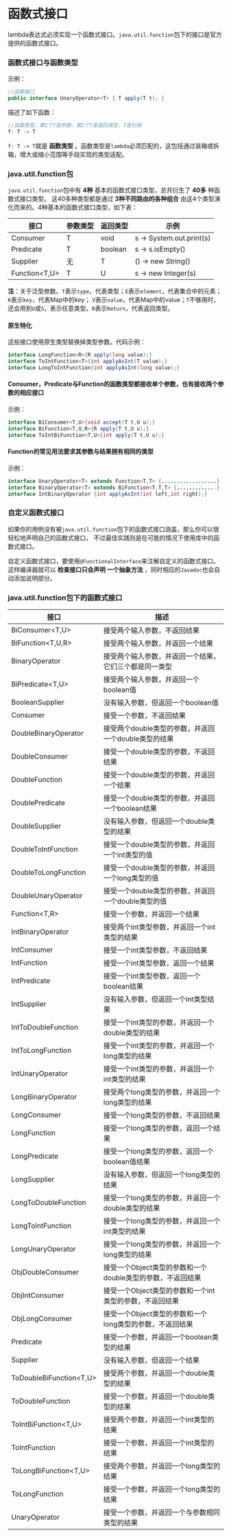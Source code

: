 函数式接口
==========================
lambda表达式必须实现一个函数式接口。`java.util.function`包下的接口是官方提供的函数式接口。

### 函数式接口与函数类型
示例：
```java
//函数接口
public interface UnaryOperator<T> { T apply(T t); }
```
描述了如下函数：
```java
//函数类型，第1个T是参数，第2个T是返回类型，f是引用
f: T -> T
```
`f: T -> T`就是 **函数类型** 。函数类型是`lambda`必须匹配的，这包括通过装箱或拆箱，增大或缩小范围等手段实现的类型适配。

### java.util.function包
`java.util.function`包中有 **4种** 基本的函数式接口类型，总共衍生了 **40多** 种函数式接口类型。
这40多种类型都是通过 **3种不同路由的各种组合** 由这4个类型演化而来的。4种基本的函数式接口类型，如下表：

接口|参数类型|返回类型|示例
---|-------|-------|----
Consumer<T>|T|void|s -> System.out.print(s)
Predicate<T>|T|boolean|s -> s.isEmpty()
Supplier<T>|无|T|() -> new String()
Function<T,U>|T|U|s -> new Integer(s)

**注**：关于泛型叁数。`T`表示`type`，代表类型；`E`表示`element`，代表集合中的元素；`K`表示`key`，代表Map中的key；
`V`表示`value`，代表Map中的value；`T`不够用时，还会用到`U`或`S`，表示任意类型。`R`表示`Return`，代表返回类型。
#### 原生特化
这些接口使用原生类型替换掉类型参数。代码示例：
```java
interface LongFunction<R>{R apply(long value);}
interface ToIntFunction<T>{int applyAsInt(T value);}
interface LongToIntFunction{int applyAsInt(long value);}
```
#### Consumer，Predicate与Function的函数类型都接收单个参数，也有接收两个参数的相应接口
示例：
```java
interface BiConsumer<T,U>{void accept(T t,U u);}
interface BiFunction<T,U,R>{R apply(T t,U u);}
interface ToIntBiFunction<T,U>{int apply(T t,U u);}
```
#### Function的常见用法要求其参数与结果拥有相同的类型
示例：
```java
interface UnaryOperator<T> extends Function<T,T> {..................}
interface BinaryOperator<T> extends BiFunction<T,T,T> {.............}
interface IntBinaryOperator {int applyAsInt(int left,int right);}
```

### 自定义函数式接口
如果你的用例没有被`java.util.function`包下的函数式接口涵盖，那么你可以很轻松地声明自己的函数式接口，
不过最佳实践则是在可能的情况下使用库中的函数式接口。

自定义函数式接口，要使用`@FunctionalInterface`来注解自定义的函数式接口。这样编译器就可以 **检查接口只会声明
一个抽象方法** ，同时相应的`Javadoc`也会自动添加说明部分。

### java.util.function包下的函数式接口

接口|描述
---|------
BiConsumer<T,U>|接受两个输入参数，不返回结果
BiFunction<T,U,R>|接受两个输入参数，并返回一个结果
BinaryOperator<T>|接受两个输入参数，并返回一个结果，它们三个都是同一类型
BiPredicate<T,U>|接受两个输入参数，并返回一个boolean值
BooleanSupplier|没有输入参数，但返回一个boolean值
Consumer<T>|接受一个参数，不返回结果
DoubleBinaryOperator|接受两个double类型的参数，并返回一个double类型的结果
DoubleConsumer|接受一个double类型的参数，不返回结果
DoubleFunction<R>|接受一个double类型的参数，并返回一个结果
DoublePredicate|接受一个double类型的参数，并返回一个boolean结果
DoubleSupplier|没有输入参数，但返回一个double类型的结果
DoubleToIntFunction|接受一个double类型的参数，并返回一个int类型的值
DoubleToLongFunction|接受一个double类型的参数，并返回一个long类型的值
DoubleUnaryOperator|接受一个double类型的参数，并返回一个double类型的值
Function<T,R>|接受一个参数，并返回一个结果
IntBinaryOperator|接受两个int类型参数，并返回一个int类型的结果
IntConsumer|接受一个int类型参数，不返回结果
IntFunction<R>|接受一个int类型参数，返回一个结果
IntPredicate|接受一个int类型参数，返回一个boolean结果
IntSupplier|没有输入参数，但返回一个int类型结果
IntToDoubleFunction|接受一个int类型的参数，并返回一个double类型的结果
IntToLongFunction|接受一个int类型的参数，并返回一个long类型的结果
IntUnaryOperator|接受一个int类型的参数，并返回一个int类型的结果
LongBinaryOperator|接受两个long类型的参数，并返回一个long类型的结果
LongConsumer|接受一个long类型的参数，不返回结果
LongFunction<R>|接受一个long类型的参数，返回一个结果
LongPredicate|接受一个long类型的参数，返回一个boolean值结果
LongSupplier|没有输入参数，但返回一个long类型的结果
LongToDoubleFunction|接受一个long类型的参数，并返回一个double类型的结果
LongToIntFunction|接受一个long类型的参数，并返回一个int类型的结果
LongUnaryOperator|接受一个long类型的参数，并返回一个long类型的结果
ObjDoubleConsumer<T>|接受一个Object类型的参数和一个double类型的参数，不返回结果
ObjIntConsumer<T>|接受一个Object类型的参数和一个int类型的参数，不返回结果
ObjLongConsumer<T>|接受一个Object类型的参数和一个long类型的参数，不返回结果
Predicate<T>|接受一个参数，并返回一个boolean类型的结果
Supplier<T>|没有输入参数，但返回一个结果
ToDoubleBiFunction<T,U>|接受两个参数，并返回一个double类型的结果
ToDoubleFunction<T>|接受一个参数，并返回一个double类型的结果
ToIntBiFunction<T,U>|接受两个参数，并返回一个int类型的结果
ToIntFunction<T>|接受一个参数，并返回一个int类型的结果
ToLongBiFunction<T,U>|接受两个参数，并返回一个long类型的结果
ToLongFunction<T>|接受一个参数，并返回一个long类型的结果
UnaryOperator<T>|接受一个参数，并返回一个与参数相同类型的结果
